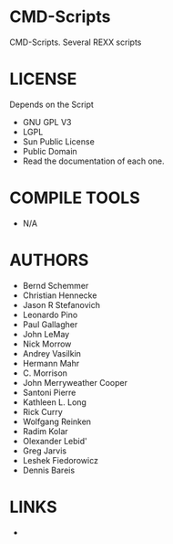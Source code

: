 CMD-Scripts
===========

CMD-Scripts. Several REXX scripts


LICENSE
===============
Depends on the Script
- GNU GPL V3
- LGPL
- Sun Public License
- Public Domain
- Read the documentation of each one.

COMPILE TOOLS
===============
* N/A

AUTHORS
===============
* Bernd Schemmer
* Christian Hennecke
* Jason R Stefanovich
* Leonardo Pino
* Paul Gallagher
* John LeMay
* Nick Morrow
* Andrey Vasilkin
* Hermann Mahr
* C. Morrison
* John Merryweather Cooper
* Santoni Pierre
* Kathleen L. Long
* Rick Curry
* Wolfgang Reinken
* Radim Kolar
* Olexander Lebid'
* Greg Jarvis
* Leshek Fiedorowicz
*  Dennis Bareis

LINKS
===============
* 